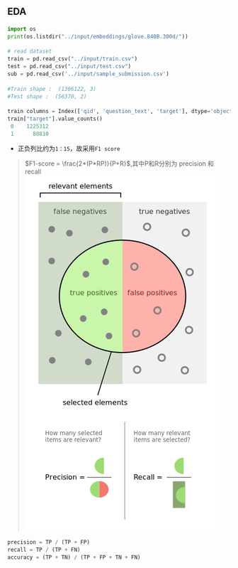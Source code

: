 
## EDA

```python
import os
print(os.listdir("../input/embeddings/glove.840B.300d/"))

# read dataset
train = pd.read_csv("../input/train.csv")
test = pd.read_csv("../input/test.csv")
sub = pd.read_csv('../input/sample_submission.csv')

#Train shape :  (1306122, 3)
#Test shape :  (56370, 2)

train columns = Index(['qid', 'question_text', 'target'], dtype='object')
train["target"].value_counts()
 0    1225312
 1      80810

```
- 正负列比约为`1：15`，故采用`F1 score`


> $F1-score = \frac{2*(P*RP)}{P+R}$,其中P和R分别为 precision 和 recall
![F1-Score](./docs/precision-recall.jpg)

```python
precision = TP / (TP + FP)
recall = TP / (TP + FN)
accuracy = (TP + TN) / (TP + FP + TN + FN)
```
